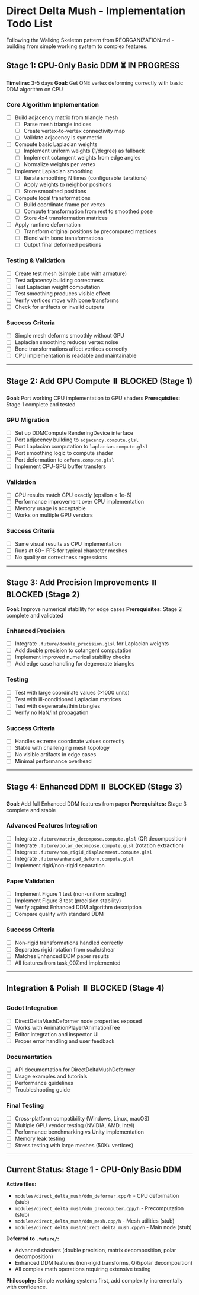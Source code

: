 # Direct Delta Mush - Implementation Todo List

Following the Walking Skeleton pattern from REORGANIZATION.md - building from
simple working system to complex features.

## Stage 1: CPU-Only Basic DDM ⏳ IN PROGRESS

**Timeline:** 3-5 days
**Goal:** Get ONE vertex deforming correctly with basic DDM algorithm on CPU

### Core Algorithm Implementation

-   [ ] Build adjacency matrix from triangle mesh
    -   [ ] Parse mesh triangle indices
    -   [ ] Create vertex-to-vertex connectivity map
    -   [ ] Validate adjacency is symmetric
-   [ ] Compute basic Laplacian weights
    -   [ ] Implement uniform weights (1/degree) as fallback
    -   [ ] Implement cotangent weights from edge angles
    -   [ ] Normalize weights per vertex
-   [ ] Implement Laplacian smoothing
    -   [ ] Iterate smoothing N times (configurable iterations)
    -   [ ] Apply weights to neighbor positions
    -   [ ] Store smoothed positions
-   [ ] Compute local transformations
    -   [ ] Build coordinate frame per vertex
    -   [ ] Compute transformation from rest to smoothed pose
    -   [ ] Store 4x4 transformation matrices
-   [ ] Apply runtime deformation
    -   [ ] Transform original positions by precomputed matrices
    -   [ ] Blend with bone transformations
    -   [ ] Output final deformed positions

### Testing & Validation

-   [ ] Create test mesh (simple cube with armature)
-   [ ] Test adjacency building correctness
-   [ ] Test Laplacian weight computation
-   [ ] Test smoothing produces visible effect
-   [ ] Verify vertices move with bone transforms
-   [ ] Check for artifacts or invalid outputs

### Success Criteria

-   [ ] Simple mesh deforms smoothly without GPU
-   [ ] Laplacian smoothing reduces vertex noise
-   [ ] Bone transformations affect vertices correctly
-   [ ] CPU implementation is readable and maintainable

---

## Stage 2: Add GPU Compute ⏸️ BLOCKED (Stage 1)

**Goal:** Port working CPU implementation to GPU shaders
**Prerequisites:** Stage 1 complete and tested

### GPU Migration

-   [ ] Set up DDMCompute RenderingDevice interface
-   [ ] Port adjacency building to `adjacency.compute.glsl`
-   [ ] Port Laplacian computation to `laplacian.compute.glsl`
-   [ ] Port smoothing logic to compute shader
-   [ ] Port deformation to `deform.compute.glsl`
-   [ ] Implement CPU-GPU buffer transfers

### Validation

-   [ ] GPU results match CPU exactly (epsilon < 1e-6)
-   [ ] Performance improvement over CPU implementation
-   [ ] Memory usage is acceptable
-   [ ] Works on multiple GPU vendors

### Success Criteria

-   [ ] Same visual results as CPU implementation
-   [ ] Runs at 60+ FPS for typical character meshes
-   [ ] No quality or correctness regressions

---

## Stage 3: Add Precision Improvements ⏸️ BLOCKED (Stage 2)

**Goal:** Improve numerical stability for edge cases
**Prerequisites:** Stage 2 complete and validated

### Enhanced Precision

-   [ ] Integrate `.future/double_precision.glsl` for Laplacian weights
-   [ ] Add double precision to cotangent computation
-   [ ] Implement improved numerical stability checks
-   [ ] Add edge case handling for degenerate triangles

### Testing

-   [ ] Test with large coordinate values (>1000 units)
-   [ ] Test with ill-conditioned Laplacian matrices
-   [ ] Test with degenerate/thin triangles
-   [ ] Verify no NaN/Inf propagation

### Success Criteria

-   [ ] Handles extreme coordinate values correctly
-   [ ] Stable with challenging mesh topology
-   [ ] No visible artifacts in edge cases
-   [ ] Minimal performance overhead

---

## Stage 4: Enhanced DDM ⏸️ BLOCKED (Stage 3)

**Goal:** Add full Enhanced DDM features from paper
**Prerequisites:** Stage 3 complete and stable

### Advanced Features Integration

-   [ ] Integrate `.future/matrix_decompose.compute.glsl` (QR decomposition)
-   [ ] Integrate `.future/polar_decompose.compute.glsl` (rotation extraction)
-   [ ] Integrate `.future/non_rigid_displacement.compute.glsl`
-   [ ] Integrate `.future/enhanced_deform.compute.glsl`
-   [ ] Implement rigid/non-rigid separation

### Paper Validation

-   [ ] Implement Figure 1 test (non-uniform scaling)
-   [ ] Implement Figure 3 test (precision stability)
-   [ ] Verify against Enhanced DDM algorithm description
-   [ ] Compare quality with standard DDM

### Success Criteria

-   [ ] Non-rigid transformations handled correctly
-   [ ] Separates rigid rotation from scale/shear
-   [ ] Matches Enhanced DDM paper results
-   [ ] All features from task_007.md implemented

---

## Integration & Polish ⏸️ BLOCKED (Stage 4)

### Godot Integration

-   [ ] DirectDeltaMushDeformer node properties exposed
-   [ ] Works with AnimationPlayer/AnimationTree
-   [ ] Editor integration and inspector UI
-   [ ] Proper error handling and user feedback

### Documentation

-   [ ] API documentation for DirectDeltaMushDeformer
-   [ ] Usage examples and tutorials
-   [ ] Performance guidelines
-   [ ] Troubleshooting guide

### Final Testing

-   [ ] Cross-platform compatibility (Windows, Linux, macOS)
-   [ ] Multiple GPU vendor testing (NVIDIA, AMD, Intel)
-   [ ] Performance benchmarking vs Unity implementation
-   [ ] Memory leak testing
-   [ ] Stress testing with large meshes (50K+ vertices)

---

## Current Status: Stage 1 - CPU-Only Basic DDM

**Active files:**

-   `modules/direct_delta_mush/ddm_deformer.cpp/h` - CPU deformation (stub)
-   `modules/direct_delta_mush/ddm_precomputer.cpp/h` - Precomputation (stub)
-   `modules/direct_delta_mush/ddm_mesh.cpp/h` - Mesh utilities (stub)
-   `modules/direct_delta_mush/direct_delta_mush.cpp/h` - Main node (stub)

**Deferred to `.future/`:**

-   Advanced shaders (double precision, matrix decomposition, polar
    decomposition)
-   Enhanced DDM features (non-rigid transforms, QR/polar decomposition)
-   All complex math operations requiring extensive testing

**Philosophy:** Simple working systems first, add complexity incrementally with
confidence.
